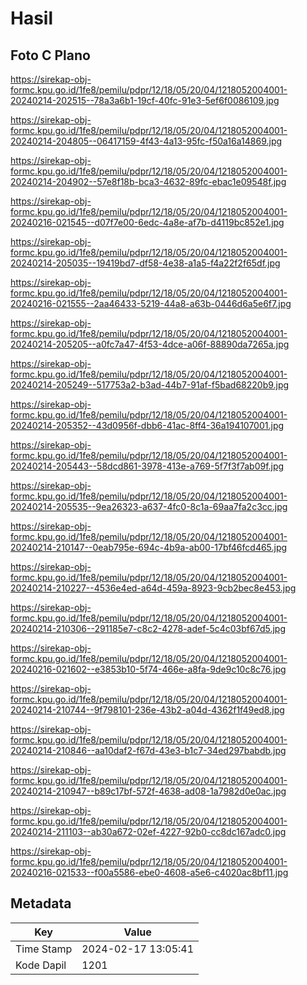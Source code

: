 # Hasil

## Foto C Plano

https://sirekap-obj-formc.kpu.go.id/1fe8/pemilu/pdpr/12/18/05/20/04/1218052004001-20240214-202515--78a3a6b1-19cf-40fc-91e3-5ef6f0086109.jpg

https://sirekap-obj-formc.kpu.go.id/1fe8/pemilu/pdpr/12/18/05/20/04/1218052004001-20240214-204805--06417159-4f43-4a13-95fc-f50a16a14869.jpg

https://sirekap-obj-formc.kpu.go.id/1fe8/pemilu/pdpr/12/18/05/20/04/1218052004001-20240214-204902--57e8f18b-bca3-4632-89fc-ebac1e09548f.jpg

https://sirekap-obj-formc.kpu.go.id/1fe8/pemilu/pdpr/12/18/05/20/04/1218052004001-20240216-021545--d07f7e00-6edc-4a8e-af7b-d4119bc852e1.jpg

https://sirekap-obj-formc.kpu.go.id/1fe8/pemilu/pdpr/12/18/05/20/04/1218052004001-20240214-205035--19419bd7-df58-4e38-a1a5-f4a22f2f65df.jpg

https://sirekap-obj-formc.kpu.go.id/1fe8/pemilu/pdpr/12/18/05/20/04/1218052004001-20240216-021555--2aa46433-5219-44a8-a63b-0446d6a5e6f7.jpg

https://sirekap-obj-formc.kpu.go.id/1fe8/pemilu/pdpr/12/18/05/20/04/1218052004001-20240214-205205--a0fc7a47-4f53-4dce-a06f-88890da7265a.jpg

https://sirekap-obj-formc.kpu.go.id/1fe8/pemilu/pdpr/12/18/05/20/04/1218052004001-20240214-205249--517753a2-b3ad-44b7-91af-f5bad68220b9.jpg

https://sirekap-obj-formc.kpu.go.id/1fe8/pemilu/pdpr/12/18/05/20/04/1218052004001-20240214-205352--43d0956f-dbb6-41ac-8ff4-36a194107001.jpg

https://sirekap-obj-formc.kpu.go.id/1fe8/pemilu/pdpr/12/18/05/20/04/1218052004001-20240214-205443--58dcd861-3978-413e-a769-5f7f3f7ab09f.jpg

https://sirekap-obj-formc.kpu.go.id/1fe8/pemilu/pdpr/12/18/05/20/04/1218052004001-20240214-205535--9ea26323-a637-4fc0-8c1a-69aa7fa2c3cc.jpg

https://sirekap-obj-formc.kpu.go.id/1fe8/pemilu/pdpr/12/18/05/20/04/1218052004001-20240214-210147--0eab795e-694c-4b9a-ab00-17bf46fcd465.jpg

https://sirekap-obj-formc.kpu.go.id/1fe8/pemilu/pdpr/12/18/05/20/04/1218052004001-20240214-210227--4536e4ed-a64d-459a-8923-9cb2bec8e453.jpg

https://sirekap-obj-formc.kpu.go.id/1fe8/pemilu/pdpr/12/18/05/20/04/1218052004001-20240214-210306--291185e7-c8c2-4278-adef-5c4c03bf67d5.jpg

https://sirekap-obj-formc.kpu.go.id/1fe8/pemilu/pdpr/12/18/05/20/04/1218052004001-20240216-021602--e3853b10-5f74-466e-a8fa-9de9c10c8c76.jpg

https://sirekap-obj-formc.kpu.go.id/1fe8/pemilu/pdpr/12/18/05/20/04/1218052004001-20240214-210744--9f798101-236e-43b2-a04d-4362f1f49ed8.jpg

https://sirekap-obj-formc.kpu.go.id/1fe8/pemilu/pdpr/12/18/05/20/04/1218052004001-20240214-210846--aa10daf2-f67d-43e3-b1c7-34ed297babdb.jpg

https://sirekap-obj-formc.kpu.go.id/1fe8/pemilu/pdpr/12/18/05/20/04/1218052004001-20240214-210947--b89c17bf-572f-4638-ad08-1a7982d0e0ac.jpg

https://sirekap-obj-formc.kpu.go.id/1fe8/pemilu/pdpr/12/18/05/20/04/1218052004001-20240214-211103--ab30a672-02ef-4227-92b0-cc8dc167adc0.jpg

https://sirekap-obj-formc.kpu.go.id/1fe8/pemilu/pdpr/12/18/05/20/04/1218052004001-20240216-021533--f00a5586-ebe0-4608-a5e6-c4020ac8bf11.jpg


## Metadata

| Key        | Value               |
| ---------- | ------------------- |
| Time Stamp | 2024-02-17 13:05:41 |
| Kode Dapil | 1201                |



